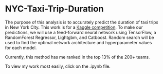 # NYC-Taxi-Trip-Duration

The purpose of this analysis is to accurately predict the duration of taxi trips in New York City. This work is for a [Kaggle competition](https://www.kaggle.com/c/nyc-taxi-trip-duration). To make our predictions, we will use a feed-forward neural network using TensorFlow, a RandomForest Regressor, Lightgbm, and Catboost. Random search will be used to find the optimal network architecture and hyperparameter values for each model.

Currently, this method has me ranked in the top 13% of the 200+ teams. 

To view my work most easily, click on the .ipynb file.
